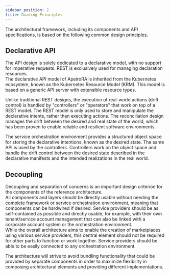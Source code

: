 ```yaml
---
sidebar_position: 2
title: Guiding Principles
---
```


The architectural framework, including its components and API specifications, is based on the following common design principles.

## Declarative API

The API design is solely dedicated to a declarative model, with no support for imperative requests. REST is exclusively used for managing declaration resources.  
The declarative API model of ApeiroRA is inherited from the Kubernetes ecosystem, known as the <Term>Kubernetes Resource Model</Term> (KRM).
This model is based on a generic API server with extensible resource types.

Unlike traditional REST designs, the execution of real-world actions (drift control) is handled by "controllers" or "operators" that work on top of a REST model.
The REST model is only used to store and manipulate the declarative intents, rather than executing actions.
The reconciliation design manages the drift between the desired and real state of the world, which has been proven to enable reliable and resilient software environments.

The service orchestration environment provides a <Term name="account model">structured object space</Term> for storing the declarative intentions, known as the desired state.
The same API is used by the controllers. Controllers work on the object space and handle the drift control between the desired state described in the declarative manifests and the intended realizations in the real world.


## Decoupling

Decoupling and separation of concerns is an important design criterion for the components of the reference architecture.  
All components and layers should be directly usable without needing the complete framework or service orchestration environment, meaning that components can be hardwired if desired.
<Term>Service providers</Term> should be as self-contained as possible and directly usable, for example, with their own tenant/service account management that can also be linked with a corporate account system or the orchestration environment.  
While the overall architecture aims to enable the creation of <Term>marketplaces</Term> using various service providers, this central element should not be required for other parts to function or work together.
Service providers should be able to be easily connected to any orchestration environment.

The architecture will strive to avoid bundling functionality that could be provided by separate components in order to maximize flexibility in composing architectural elements and providing different implementations.
